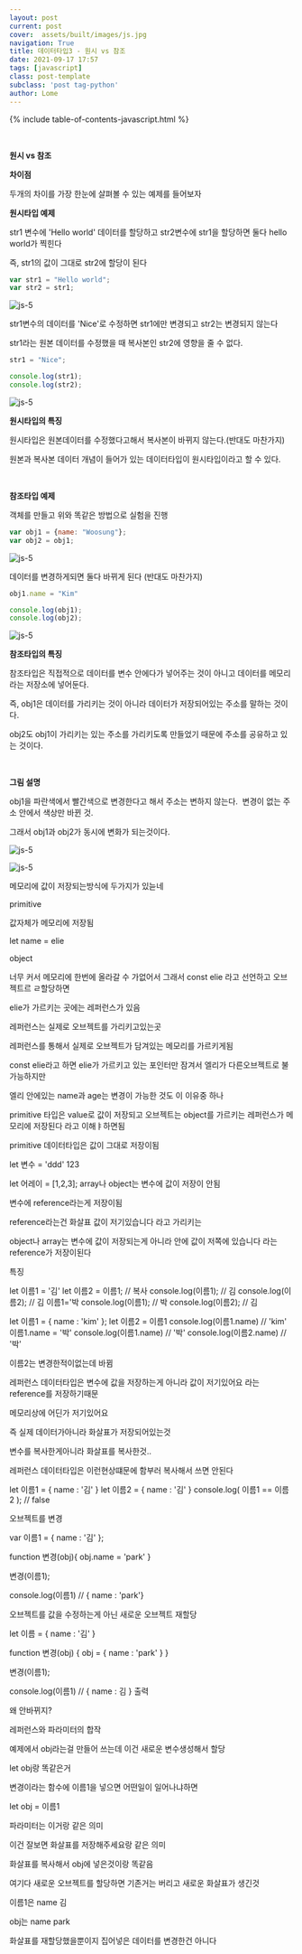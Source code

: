 ```yaml
---
layout: post
current: post
cover:  assets/built/images/js.jpg
navigation: True
title: 데이터타입3 - 원시 vs 참조
date: 2021-09-17 17:57
tags: [javascript]
class: post-template
subclass: 'post tag-python'
author: Lome
---
```


<span></span>

{% include table-of-contents-javascript.html %}

<br>

<strong class="subtitle_fontAwesome">원시 vs 참조</strong>

<strong class="subtitle2_fontAwesome">차이점</strong>

두개의 차이를 가장 한눈에 살펴볼 수 있는 예제를 들어보자

<strong>원시타입 예제</strong>

str1 변수에 'Hello world' 데이터를 할당하고 str2변수에 str1을 할당하면 둘다 hello world가 찍힌다

즉, str1의 값이 그대로 str2에 할당이 된다

~~~javascript
var str1 = "Hello world";
var str2 = str1;
~~~

![js-5](assets/built/images/js-5-1.jpg)

str1변수의 데이터를 'Nice'로 수정하면 str1에만 변경되고 str2는 변경되지 않는다

str1라는 원본 데이터를 수정했을 때 복사본인 str2에 영향을 줄 수 없다.

~~~javascript
str1 = "Nice";

console.log(str1);
console.log(str2);
~~~

![js-5](assets/built/images/js-5-2.jpg)

<strong>원시타입의 특징</strong>

원시타입은 원본데이터를 수정했다고해서 복사본이 바뀌지 않는다.(반대도 마찬가지)

원본과 복사본 데이터 개념이 들어가 있는 데이터타입이 원시타입이라고 할 수 있다.

<br>

<strong>참조타입 예제</strong>

객체를 만들고 위와 똑같은 방법으로 실험을 진행

~~~javascript
var obj1 = {name: "Woosung"};
var obj2 = obj1;
~~~

![js-5](assets/built/images/js-5-3.jpg)

데이터를 변경하게되면 둘다 바뀌게 된다 (반대도 마찬가지)

~~~javascript
obj1.name = "Kim"

console.log(obj1);
console.log(obj2);
~~~

![js-5](assets/built/images/js-5-4.jpg)

<strong>참조타입의 특징</strong>

참조타입은 직접적으로 데이터를 변수 안에다가 넣어주는 것이 아니고 데이터를 메모리라는 저장소에 넣어둔다.

즉, obj1은 데이터를 가리키는 것이 아니라 데이터가 저장되어있는 주소를 말하는 것이다.

obj2도 obj1이 가리키는 있는 주소를 가리키도록 만들었기 때문에 주소를 공유하고 있는 것이다.

<br>

<strong>그림 설명</strong>

obj1을 파란색에서 빨간색으로 변경한다고 해서 주소는 변하지 않는다.&#160; 변경이 없는 주소 안에서 색상만 바뀐 것.

그래서 obj1과 obj2가 동시에 변화가 되는것이다.

![js-5](assets/built/images/js-5-5.jpg)

![js-5](assets/built/images/js-5-6.jpg)


메모리에 값이 저장되는방식에 두가지가 있늗네

primitive

값자체가 메모리에 저장됨

let name = elie


object 

너무 커서 메모리에 한번에 올라갈 수 가없어서 그래서 const elie 라고 선언하고 오브젝트르 ㄹ할당하면

elie가 가르키는 곳에는 레퍼런스가 있음

레퍼런스는 실제로 오브젝트를 가리키고있는곳

레퍼런스를 통해서 실제로 오브젝트가 담겨있는 메모리를 가르키게됨

const elie라고 하면 elie가 가르키고 있는 포인터만 잠겨서 엘리가 다른오브젝트로 불가능하지만

엘리 안에있는 name과 age는 변경이 가능한 것도 이 이유중 하나

primitive 타입은 value로 값이 저장되고 오브젝트는 object를 가르키는 레퍼런스가 메모리에 저장된다 라고 이해ㅑ하면됨



primitive 데이터타입은 값이 그대로 저장이됨

let 변수 = 'ddd'
123

let 어레이 = [1,2,3];
array나 object는 변수에 값이 저장이 안됨

변수에 reference라는게 저장이됨

reference라는건 화살표 값이 저기있습니다 라고 가리키는

object나 array는 변수에 값이 저장되는게 아니라 안에 값이 저쪽에 있습니다 라는 reference가 저장이된다

특징

let 이름1 = '김'
let 이름2 = 이름1; // 복사
console.log(이름1); // 김
console.log(이름2); // 김
이름1='박
console.log(이름1); // 박
console.log(이름2); // 김


let 이름1 = { name : 'kim' };
let 이름2 = 이름1
console.log(이름1.name) // 'kim'
이름1.name = '박'
console.log(이름1.name) // '박'
console.log(이름2.name) // '박'

이름2는 변경한적이없는데 바뀜

레퍼런스 데이터타입은 변수에 값을 저장하는게 아니라 값이 저기있어요 라는 reference를 저장하기때문

메모리상에 어딘가 저기있어요

즉 실제 데이터가아니라 화살표가 저장되어있는것

변수를 복사한게아니라 화살표를 복사한것..

레퍼런스 데이터타입은 이런현상떄문에 함부러 복사해서 쓰면 안된다

let 이름1 = { name : '김' }
let 이름2 = { name : '김' }
console.log( 이름1 == 이름2 ); // false

오브젝트를 변경

var 이름1 = { name : '김' };

function 변경(obj){
  obj.name = 'park'
}

변경(이름1);

console.log(이름1) // { name : 'park'}


오브젝트를 값을 수정하는게 아닌 새로운 오브젝트 재할당

let 이름 = { name : '김' }

function 변경(obj) {
   obj = { name : 'park' }
}

변경(이름1); 

console.log(이름1) // { name : 김 } 출력

왜 안바뀌지?

레퍼런스와 파라미터의 합작

예제에서 obj라는걸 만들어 쓰는데 이건 새로운 변수생성해서 할당

let obj랑 똑같은거

변경이라는 함수에 이름1을 넣으면 어떤일이 일어나냐하면 

let obj = 이름1

파라미터는 이거랑 같은 의미

이건 잘보면 화살표를 저장해주세요랑 같은 의미

화살표를 복사해서 obj에 넣은것이랑 똑같음

여기다 새로운 오브젝트를 할당하면 기존거는 버리고 새로운 화살표가 생긴것

이름1은 name 김

obj는 name park

화살표를 재할당했을뿐이지 집어넣은 데이터를 변경한건 아니다

